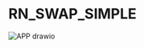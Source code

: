 ﻿# RN_SWAP_SIMPLE
![APP drawio](https://github.com/user-attachments/assets/e44ad749-edee-47e7-bd67-47f97066b7c3)
